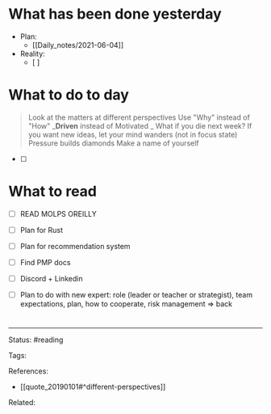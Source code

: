 # What has been done yesterday
- Plan:
	- [[Daily_notes/2021-06-04]]
- Reality:
	- [ ] 


# What to do to day
>Look at the matters at different perspectives
>Use "Why" instead of "How"
>_**Driven** instead of Motivated _
>What if you die next week?
>If you want new ideas, let your mind wanders (not in focus state)
>Pressure builds diamonds
>Make a name of yourself


- [ ] 


# What to read

- [ ] READ MOLPS OREILLY
- [ ] Plan for Rust
- [ ] Plan for recommendation system
- [ ] Find PMP docs
- [ ] Discord + Linkedin
- [ ] Plan to do with new expert: role (leader or teacher or strategist), team expectations, plan, how to cooperate, risk management => back 



#

---
Status: #reading

Tags: 

References:
- [[quote_20190101#^different-perspectives]]

Related: 
